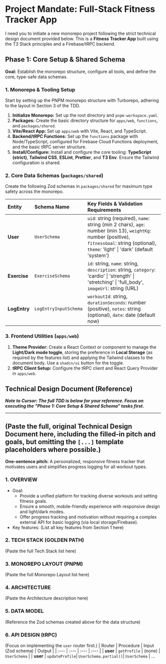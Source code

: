# Project Mandate: Full-Stack Fitness Tracker App

I need you to initiate a new monorepo project following the strict technical design document provided below. This is a **Fitness Tracker App** built using the T3 Stack principles and a Firebase/tRPC backend.

## Phase 1: Core Setup & Shared Schema

**Goal:** Establish the monorepo structure, configure all tools, and define the core, type-safe data schemas.

### 1. Monorepo & Tooling Setup

Start by setting up the PNPM monorepo structure with Turborepo, adhering to the layout in Section 3 of the TDD.

1.  **Initialize Monorepo:** Set up the root directory and `pnpm-workspace.yaml`.
2.  **Packages:** Create the basic directory structure for `apps/web`, `functions`, and `packages/shared`.
3.  **Vite/React App:** Set up `apps/web` with Vite, React, and TypeScript.
4.  **Backend/tRPC Functions:** Set up the `functions` package with Node/TypeScript, configured for Firebase Cloud Functions deployment, and the basic tRPC server structure.
5.  **Install/Configure:** Install and configure the core tooling: **TypeScript (strict)**, **Tailwind CSS**, **ESLint**, **Prettier**, and **T3 Env**. Ensure the Tailwind configuration is shared.

### 2. Core Data Schemas (`packages/shared`)

Create the following Zod schemas in `packages/shared` for maximum type safety across the monorepo.

| Entity | Schema Name | Key Fields & Validation Requirements |
| :--- | :--- | :--- |
| **User** | `UserSchema` | `uid`: string (required), `name`: string (min 2 chars), `age`: number (min 13), `weightKg`: number (positive), `fitnessGoal`: string (optional), `theme`: 'light' \| 'dark' (default 'system') |
| **Exercise** | `ExerciseSchema` | `id`: string, `name`: string, `description`: string, `category`: 'cardio' \| 'strength' \| 'stretching' \| 'full_body', `imageUrl`: string (URL) |
| **LogEntry** | `LogEntryInputSchema` | `workoutId`: string, `durationSeconds`: number (positive), `notes`: string (optional), `date`: date (default now) |

### 3. Frontend Utilities (`apps/web`)

1.  **Theme Provider:** Create a React Context or component to manage the **Light/Dark mode toggle**, storing the preference in **Local Storage** (as required by the features list) and applying the Tailwind classes to the document body. Use a `shadcn/ui` button for the toggle.
2.  **tRPC Client Setup:** Configure the tRPC client and React Query Provider in `apps/web`.

## Technical Design Document (Reference)

***Note to Cursor: The full TDD is below for your reference. Focus on executing the "Phase 1: Core Setup & Shared Schema" tasks first.***

---
(Paste the full, original Technical Design Document here, including the filled-in pitch and goals, but omitting the `[...]` template placeholders where possible.)
---

**One-sentence pitch:** A personalized, responsive fitness tracker that motivates users and simplifies progress logging for all workout types.

### 1. OVERVIEW
* Goal:
    * Provide a unified platform for tracking diverse workouts and setting fitness goals.
    * Ensure a smooth, mobile-friendly experience with responsive design and light/dark modes.
    * Offer progress tracking and motivation without requiring a complex external API for basic logging (via local storage/Firebase).
* Key features: (List all key features from Section 1 here)

### 2. TECH STACK (GOLDEN PATH)
(Paste the full Tech Stack list here)

### 3. MONOREPO LAYOUT (PNPM)
(Paste the full Monorepo Layout list here)

### 4. ARCHITECTURE
(Paste the Architecture description here)

### 5. DATA MODEL
(Reference the Zod schemas created above for the data structure)

### 6. API DESIGN (tRPC)
(Focus on implementing the `user` router first.)
| Router | Procedure | Input (Zod schema) | Output |
| :--- | :--- | :--- | :--- |
| **user** | `getProfile` | (none) | `UserSchema` |
| **user** | `updateProfile`| `UserSchema.partial()`| `UserSchema` |
...